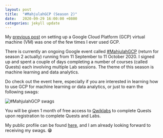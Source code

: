 ```yaml
---
layout: post
title:  "#MahjulahGCP (Season 2)"
date:   2020-09-29 16:00:00 +0800
categories: jekyll update
---
```


My [previous post](https://blog.yifei.sg/jekyll/update/2020/08/17/apache-web-server-gcp.html) on setting up a Google Cloud Platform (GCP) virtual machine (VM) was one of the few times I ever used GCP. 

There is currently an ongoing Google event called [#MahjulahGCP](https://events.withgoogle.com/majulahgcp-learn-data-analytics-using-google-cloud/) (return for season 2 actually) running from 11 September to 11 October 2020. I signed up and spent a couple of days completing a number of courses (called Quests) each involving multiple Lab sessions. The theme of this season is machine learning and data analytics.

Do check out the event here, especially if you are interested in learning how to use GCP for machine learning or data analytics, or just to earn the following swags:

![#MahjulahGCP swags](https://zyf0717.github.io/assets/images/mahjulah-gcp-swags.jpg)

You will be given 1 month of free access to [Qwiklabs](https://www.qwiklabs.com/) to complete Quests upon registration to complete Quests and Labs.

My public profile can be found [here](https://www.qwiklabs.com/public_profiles/bbb345e6-19fc-4b7a-a0ab-507877cf9ef2), and I am already looking forward to receiving my swags. :grin:


